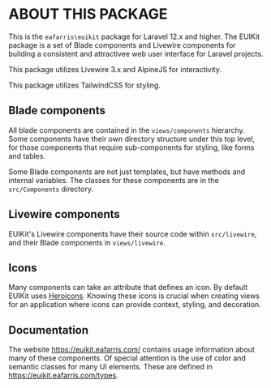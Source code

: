 # ABOUT THIS PACKAGE

This is the `eafarris\euikit` package for Laravel 12.x and higher. The EUIKit
package is a set of Blade components and Livewire components for building a
consistent and attractivee web user interface for Laravel projects.

This package utilizes Livewire 3.x and AlpineJS for interactivity. 

This package utilizes TailwindCSS for styling.

## Blade components

All blade components are contained in the `views/components` hierarchy. Some
components have their own directory structure under this top level, for those
components that require sub-components for styling, like forms and tables.

Some Blade components are not just templates, but have methods and internal variables. The classes for these components are in the `src/Components` directory.

## Livewire components

EUIKit's Livewire components have their source code within `src/livewire`, and their Blade components in `views/livewire`.

## Icons

Many components can take an attribute that defines an icon. By default EUIKit
uses [Heroicons](https://heroicons.com/). Knowing these icons is crucial when
creating views for an application where icons can provide context, styling, and
decoration.

## Documentation

The website https://euikit.eafarris.com/ contains usage information about many
of these components. Of special attention is the use of color and semantic
classes for many UI elements. These are defined in
https://euikit.eafarris.com/types.


